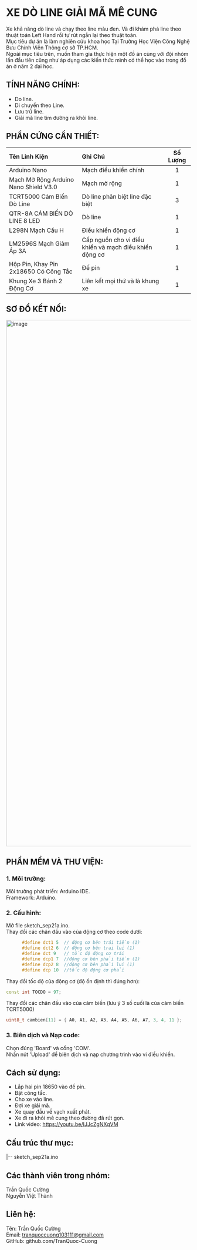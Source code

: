 # XE DÒ LINE GIẢI MÃ MÊ CUNG

Xe khả năng dò line và chạy theo line màu đen. Và đi khám phá line theo thuật toán Left Hand rồi tự rút ngắn lại theo thuật toán.  
Mục tiêu dự án là làm nghiên cứu khoa học Tại Trường Học Viện Công Nghệ Bưu Chính Viễn Thông cơ sở TP.HCM.  
Ngoài mục tiêu trên, muốn tham gia thực hiện một đồ án cùng với đội nhóm lần đầu tiên cũng như áp dụng các kiến thức mình có thể học vào trong đồ án ở năm 2 đại học.  

## TÍNH NĂNG CHÍNH: 
- Do line.
- Di chuyển theo Line.  
- Lưu trữ line.
- Giải mã line tìm đường ra khỏi line.
  
## PHẦN CỨNG CẦN THIẾT:  
| Tên Linh Kiện | Ghi Chú | Số Lượng |
| :--- | :--- | :---: |
| Arduino Nano | Mạch điều khiển chính | 1 |
| Mạch Mở Rộng Arduino Nano Shield V3.0 | Mạch mở rộng | 1 |  
| TCRT5000 Cảm Biến Dò Line | Dò line phân biệt line đặc biệt | 3 |
| QTR-8A CẢM BIẾN DÒ LINE 8 LED | Dò line | 1 |
| L298N Mạch Cầu H | Điều khiển động cơ | 1 |
| LM2596S Mạch Giảm Áp 3A | Cấp nguồn cho vi điều khiển và mạch điều khiển động cơ | 1 | 
| Hộp Pin, Khay Pin 2x18650 Có Công Tắc | Đế pin | 1 |
| Khung Xe 3 Bánh 2 Động Cơ | Liên kết mọi thứ và là khung xe | 1 |

## SƠ ĐỒ KẾT NỐI:

  <img width="1919" height="1433" alt="image" src="https://github.com/user-attachments/assets/ca32a341-0762-4179-b9ee-beff8be3f2e2" />
  
## PHẦN MỀM VÀ THƯ VIỆN:
### 1. Môi trường:  
Môi trường phát triển: Arduino IDE.  
Framework: Arduino.   
  
### 2. Cấu hình:  
Mở file sketch_sep21a.ino.  
Thay đổi các chân đầu vào của động cơ theo code dưới:
``` c++
      #define dct1 5  // động cơ bên trái tiền (1)
      #define dct2 6  // động cơ bên trai lui (1)
      #define dct 9   // tốc độ động cơ trái
      #define dcp1 7  //động cơ bên phải tiền (1)
      #define dcp2 8  //động cơ bên phải lui (1)
      #define dcp 10  //tốc độ động cơ phải
```
Thay đổi tốc độ của động cơ (độ ổn định thì đúng hơn):  
```c++
const int TOCDO = 97;
```
Thay đổi các chân đầu vào của cảm biến (lưu ý 3 số cuối là của cảm biến TCRT5000) 
```c++
uint8_t cambien[11] = { A0, A1, A2, A3, A4, A5, A6, A7, 3, 4, 11 };
```
### 3. Biên dịch và Nạp code:
Chọn đúng 'Board' và cổng 'COM'.  
Nhấn nút 'Upload' để biên dịch và nạp chương trình vào vi điều khiển.  

## Cách sử dụng:  
-  Lắp hai pin 18650 vào đế pin.
-  Bật công tắc.
-  Cho xe vào line.
-  Đợi xe giải mã.
-  Xe quay đầu về vạch xuất phát.
-  Xe đi ra khỏi mê cung theo đường đã rút gọn.
-  Link video: https://youtu.be/IJJcZgNXqVM
  
## Cấu trúc thư mục:
|-- sketch_sep21a.ino

## Các thành viên trong nhóm:
Trần Quốc Cường  
Nguyễn Việt Thành

## Liên hệ:
Tên: Trần Quốc Cường  
Email: tranquoccuong103111@gmail.com  
GitHub: github.com/TranQuoc-Cuong
  




